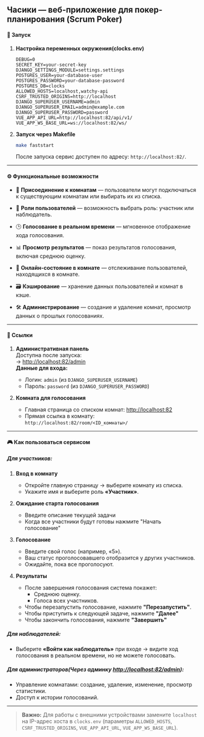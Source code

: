 Часики — веб-приложение для покер-планирования (Scrum Poker)  
---

#### 🚀 **Запуск**  
1. **Настройка переменных окружения(clocks.env)**  
	```env
    DEBUG=0
    SECRET_KEY=your-secret-key
    DJANGO_SETTINGS_MODULE=settings.settings
    POSTGRES_USER=your-database-user
    POSTGRES_PASSWORD=your-database-password
    POSTGRES_DB=clocks
    ALLOWED_HOSTS=localhost,watchy-api
    CSRF_TRUSTED_ORIGINS=http://localhost
    DJANGO_SUPERUSER_USERNAME=admin
    DJANGO_SUPERUSER_EMAIL=admin@example.com
    DJANGO_SUPERUSER_PASSWORD=password
    VUE_APP_API_URL=http://localhost:82/api/v1/
    VUE_APP_WS_BASE_URL=ws://localhost:82/ws/
    ```
2. **Запуск через Makefile**  
   ```bash 
   make faststart
   ```
   После запуска сервис доступен по адресу: `http://localhost:82/`.

---

#### ⚙️ Функциональные возможности

- 🧩 **Присоединение к комнатам** — пользователи могут подключаться к существующим комнатам или выбирать их из списка.
    
- 👥 **Роли пользователей** — возможность выбрать роль: участник или наблюдатель.
    
- 🕒 **Голосование в реальном времени** — мгновенное отображение хода голосования.
    
- 📊 **Просмотр результатов** — показ результатов голосования, включая среднюю оценку.
    
- 🔄 **Онлайн-состояние в комнате** — отслеживание пользователей, находящихся в комнате.
     
- 🗃 **Кэширование** — хранение данных пользователей и комнат в кэше.
    
- 🛠 **Администрирование** — создание и удаление комнат, просмотр данных о прошлых голосованиях.

---

#### 🔗 **Ссылки**  
1. **Административная панель**  
   Доступна после запуска:  
   → [http://localhost:82/admin](http://localhost:82/admin)  
   **Данные для входа:**  
   - Логин: `admin` (из `DJANGO_SUPERUSER_USERNAME`)  
   - Пароль: `password` (из `DJANGO_SUPERUSER_PASSWORD`)  

2. **Комната для голосования**  
   - Главная страница со списком комнат: [http://localhost:82](http://localhost:82)  
   - Прямая ссылка в комнату: `http://localhost:82/room/<ID_комнаты>/`  

---

#### 🎮 **Как пользоваться сервисом**  
##### Для участников:  
1. **Вход в комнату**  
    - Откройте главную страницу → выберите комнату из списка.  
    - Укажите имя и выберите роль **«Участник»**.  

2.  **Ожидание старта голосования**
    - Введите описание текущей задачи
    - Когда все участники будут готовы нажмите "Начать голосование"

3. **Голосование**  
   - Введите свой голос (например, «5»).  
   - Ваш статус проголосовавшего отобразится у других участников.
   - Ожидайте, пока все проголосуют.  

4. **Результаты**  
   - После завершения голосования система покажет:  
     - Среднюю оценку.
     - Голоса всех участников.
   - Чтобы перезапустить голосование, нажмите **"Перезапустить"**.
   - Чтобы приступить к следующей задаче, нажмите **"Далее"**
   - Чтобы закончить голосования, нажмите **"Завершить"**

##### Для наблюдателей:  
- Выберите **«Войти как наблюдатель»** при входе → видите ход голосования в реальном времени, но не можете голосовать.  

##### Для администраторов(Через админку [http://localhost:82/admin](http://localhost:82/admin)):  
   - Управление комнатами: создание, удаление, изменение, просмотр статистики.  
   - Доступ к истории голосований.

---

> **Важно:** Для работы с внешними устройствами замените `localhost` на IP-адрес хоста в `clocks.env` (параметры `ALLOWED_HOSTS`, `CSRF_TRUSTED_ORIGINS`, `VUE_APP_API_URL`, `VUE_APP_WS_BASE_URL`).

